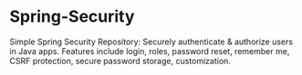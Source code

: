 # Spring-Security
Simple Spring Security Repository: Securely authenticate &amp; authorize users in Java apps. Features include login, roles, password reset, remember me, CSRF protection, secure password storage, customization. 
